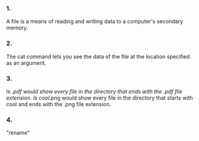 ### 1.

A file is a means of reading and writing data to a computer's secondary memory.

### 2.

The cat command lets you see the data of the file at the location specified as
an argument.

### 3.

ls *.pdf would show every file in the directory that ends with the .pdf file
extension. ls cool*.png would show every file in the directory that starts with
cool and ends with the .png file extension.

### 4.

"rename"
